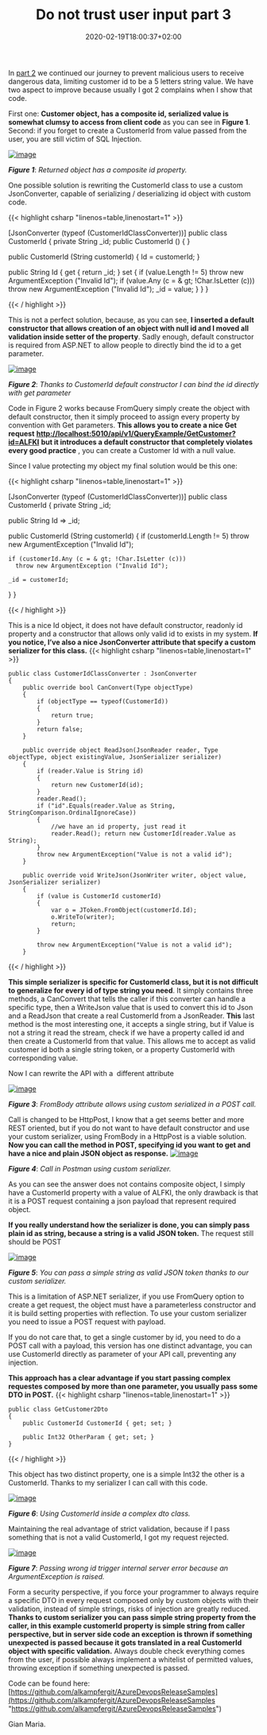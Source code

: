 ﻿---
title: "Do not trust user input part 3"
description: ""
date: 2020-02-19T18:00:37+02:00
draft: false
tags: [Security]
categories: [security]
---
In [part 2](http://www.codewrecks.com/blog/index.php/2020/01/29/do-not-trust-user-input-part-2/) we continued our journey to prevent malicious users to receive dangerous data, limiting customer id to be a 5 letters string value. We have two aspect to improve because usually I got 2 complains when I show that code.

First one:  **Customer object, has a composite id, serialized value is somewhat clumsy to access from client code** as you can see in  **Figure 1**. Second: if you forget to create a CustomerId from value passed from the user, you are still victim of SQL Injection.

[![image](http://www.codewrecks.com/blog/wp-content/uploads/2020/01/image_thumb-25.png "image")](http://www.codewrecks.com/blog/wp-content/uploads/2020/01/image-25.png)

 ***Figure 1***: *Returned object has a composite id property.*

One possible solution is rewriting the CustomerId class to use a custom JsonConverter, capable of serializing / deserializing id object with custom code.

{{< highlight csharp "linenos=table,linenostart=1" >}}


[JsonConverter (typeof (CustomerIdClassConverter))]
public class CustomerId {
  private String _id;
  public CustomerId () { }

  public CustomerId (String customerId) {
    Id = customerId;
  }

  public String Id {
    get { return _id; } 
    set {
      if (value.Length != 5)
        throw new ArgumentException ("Invalid Id");
      if (value.Any (c = & gt; !Char.IsLetter (c))) throw new ArgumentException ("Invalid Id");
      _id = value;
    }
  }
}

{{< / highlight >}}

This is not a perfect solution, because, as you can see, **I inserted a default constructor that allows creation of an object with null id and I moved all validation inside setter of the property**. Sadly enough, default constructor is required from ASP.NET to allow people to directly bind the id to a get parameter.

[![image](http://www.codewrecks.com/blog/wp-content/uploads/2020/01/image_thumb-26.png "image")](http://www.codewrecks.com/blog/wp-content/uploads/2020/01/image-26.png)

 ***Figure 2***: *Thanks to CustomerId default constructor I can bind the id directly with get parameter*

Code in Figure 2 works because FromQuery simply create the object with default constructor, then it simply proceed to assign every property by convention with Get parameters.  **This allows you to create a nice Get request** [**http://localhost:5010/api/v1/QueryExample/GetCustomer?id=ALFKI**](http://localhost:5010/api/v1/QueryExample/GetCustomer?id=ALFKI) **but it introduces a default constructor that completely violates every good practice** , you can create a Customer Id with a null value.

Since I value protecting my object my final solution would be this one:

{{< highlight csharp "linenos=table,linenostart=1" >}}


[JsonConverter (typeof (CustomerIdClassConverter))]
public class CustomerId 
{
  private String _id;

  public String Id => _id;

  public CustomerId (String customerId) 
  {
    if (customerId.Length != 5)
      throw new ArgumentException ("Invalid Id");

    if (customerId.Any (c = & gt; !Char.IsLetter (c)))
      throw new ArgumentException ("Invalid Id");

    _id = customerId;
  }
}

{{< / highlight >}}

This is a nice Id object, it does not have default constructor, readonly id property and a constructor that allows only valid id to exists in my system.  **If you notice, I’ve also a nice JsonConverter attribute that specify a custom serializer for this class.** {{< highlight csharp "linenos=table,linenostart=1" >}}


    public class CustomerIdClassConverter : JsonConverter
    {
        public override bool CanConvert(Type objectType)
        {
            if (objectType == typeof(CustomerId))
            {
                return true;
            }
            return false;
        }

        public override object ReadJson(JsonReader reader, Type objectType, object existingValue, JsonSerializer serializer)
        {
            if (reader.Value is String id)
            {
                return new CustomerId(id);
            }
            reader.Read();
            if ("id".Equals(reader.Value as String, StringComparison.OrdinalIgnoreCase))
            {
                //we have an id property, just read it 
                reader.Read(); return new CustomerId(reader.Value as String);
            }
            throw new ArgumentException("Value is not a valid id");
        }

        public override void WriteJson(JsonWriter writer, object value, JsonSerializer serializer)
        {
            if (value is CustomerId customerId) 
            { 
                var o = JToken.FromObject(customerId.Id); 
                o.WriteTo(writer); 
                return; 
            }

            throw new ArgumentException("Value is not a valid id");
        }

{{< / highlight >}}

 **This simple serializer is specific for CustomerId class, but it is not difficult to generalize for every id of type string you need**. It simply contains three methods, a CanConvert that tells the caller if this converter can handle a specific type, then a WriteJson value that is used to convert this id to Json and a ReadJson that create a real CustomerId from a JsonReader.  **This** last method is the most interesting one, it accepts a single string, but if Value is not a string it read the stream, check if we have a property called id and then create a CustomerId from that value. This allows me to accept as valid customer id both a single string token, or a property CustomerId with corresponding value.

Now I can rewrite the API with a  different attribute

[![image](http://www.codewrecks.com/blog/wp-content/uploads/2020/01/image_thumb-27.png "image")](http://www.codewrecks.com/blog/wp-content/uploads/2020/01/image-27.png)

 ***Figure 3***: *FromBody attribute allows using custom serialized in a POST call.*

Call is changed to be HttpPost, I know that a get seems better and more REST oriented, but if you do not want to have default constructor and use your custom serializer, using FromBody in a HttpPost is a viable solution.  **Now you can call the method in POST, specifying id you want to get and have a nice and plain JSON object as response.** [![image](http://www.codewrecks.com/blog/wp-content/uploads/2020/01/image_thumb-28.png "image")](http://www.codewrecks.com/blog/wp-content/uploads/2020/01/image-28.png)

 ***Figure 4***: *Call in Postman using custom serializer.*

As you can see the answer does not contains composite object, I simply have a CustomerId property with a value of ALFKI, the only drawback is that it is a POST request containing a json payload that represent required object.

 **If you really understand how the serializer is done, you can simply pass plain id as string, because a string is a valid JSON token.** The request still should be POST

[![image](http://www.codewrecks.com/blog/wp-content/uploads/2020/01/image_thumb-29.png "image")](http://www.codewrecks.com/blog/wp-content/uploads/2020/01/image-29.png)

 ***Figure 5***: *You can pass a simple string as valid JSON token thanks to our custom serializer.*

This is a limitation of ASP.NET serializer, if you use FromQuery option to create a get request, the object must have a parameterless constructor and it is build setting properties with reflection. To use your custom serializer you need to issue a POST request with payload.

If you do not care that, to get a single customer by id, you need to do a POST call with a payload, this version has one distinct advantage, you can use CustomerId directly as parameter of your API call, preventing any injection.

 **This approach has a clear advantage if you start passing complex requestes composed by more than one parameter, you usually pass some DTO in POST.** {{< highlight csharp "linenos=table,linenostart=1" >}}


    public class GetCustomer2Dto
    {
        public CustomerId CustomerId { get; set; }

        public Int32 OtherParam { get; set; }
    }

{{< / highlight >}}

This object has two distinct property, one is a simple Int32 the other is a CustomerId. Thanks to my serializer I can call with this code.

[![image](http://www.codewrecks.com/blog/wp-content/uploads/2020/01/image_thumb-30.png "image")](http://www.codewrecks.com/blog/wp-content/uploads/2020/01/image-30.png)

 ***Figure 6***: *Using CustomerId inside a complex dto class.*

Maintaining the real advantage of strict validation, because if I pass something that is not a valid CustomerId, I got my request rejected.

[![image](http://www.codewrecks.com/blog/wp-content/uploads/2020/01/image_thumb-31.png "image")](http://www.codewrecks.com/blog/wp-content/uploads/2020/01/image-31.png)

 ***Figure 7***: *Passing wrong id trigger internal server error because an ArgumentException is raised.*

Form a security perspective, if you force your programmer to always require a specific DTO in every request composed only by custom objects with their validation, instead of simple strings, risks of injection are greatly reduced.  **Thanks to custom serializer you can pass simple string property from the caller, in this example customerId property is simple string from caller perspective, but in server side code an exception is thrown if something unexpected is passed because it gots translated in a real CustomerId object with specific validation.** Always double check everything comes from the user, if possible always implement a whitelist of permitted values, throwing exception if something unexpected is passed.

Code can be found here: [https://github.com/alkampfergit/AzureDevopsReleaseSamples](https://github.com/alkampfergit/AzureDevopsReleaseSamples "https://github.com/alkampfergit/AzureDevopsReleaseSamples")

Gian Maria.
